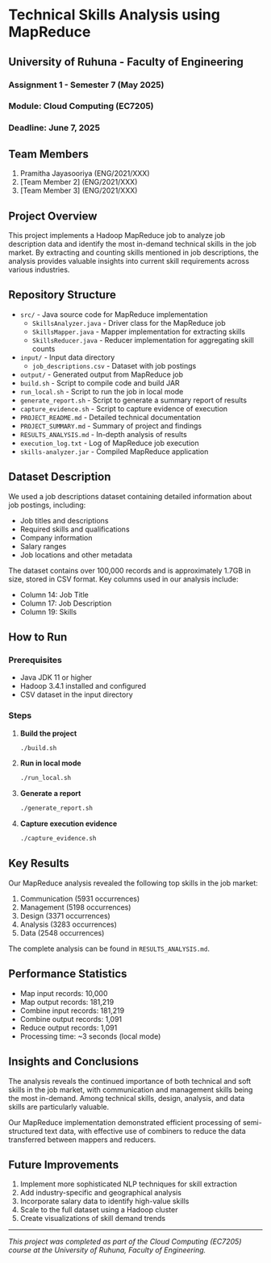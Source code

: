 # Technical Skills Analysis using MapReduce

## University of Ruhuna - Faculty of Engineering
### Assignment 1 - Semester 7 (May 2025)
### Module: Cloud Computing (EC7205)
### Deadline: June 7, 2025

## Team Members
1. Pramitha Jayasooriya (ENG/2021/XXX)
2. [Team Member 2] (ENG/2021/XXX)
3. [Team Member 3] (ENG/2021/XXX)

## Project Overview

This project implements a Hadoop MapReduce job to analyze job description data and identify the most in-demand technical skills in the job market. By extracting and counting skills mentioned in job descriptions, the analysis provides valuable insights into current skill requirements across various industries.

## Repository Structure

- `src/` - Java source code for MapReduce implementation
  - `SkillsAnalyzer.java` - Driver class for the MapReduce job
  - `SkillsMapper.java` - Mapper implementation for extracting skills
  - `SkillsReducer.java` - Reducer implementation for aggregating skill counts
- `input/` - Input data directory
  - `job_descriptions.csv` - Dataset with job postings
- `output/` - Generated output from MapReduce job
- `build.sh` - Script to compile code and build JAR
- `run_local.sh` - Script to run the job in local mode
- `generate_report.sh` - Script to generate a summary report of results
- `capture_evidence.sh` - Script to capture evidence of execution
- `PROJECT_README.md` - Detailed technical documentation
- `PROJECT_SUMMARY.md` - Summary of project and findings
- `RESULTS_ANALYSIS.md` - In-depth analysis of results
- `execution_log.txt` - Log of MapReduce job execution
- `skills-analyzer.jar` - Compiled MapReduce application

## Dataset Description

We used a job descriptions dataset containing detailed information about job postings, including:

- Job titles and descriptions
- Required skills and qualifications
- Company information
- Salary ranges
- Job locations and other metadata

The dataset contains over 100,000 records and is approximately 1.7GB in size, stored in CSV format. Key columns used in our analysis include:
- Column 14: Job Title
- Column 17: Job Description
- Column 19: Skills

## How to Run

### Prerequisites
- Java JDK 11 or higher
- Hadoop 3.4.1 installed and configured
- CSV dataset in the input directory

### Steps

1. **Build the project**
   ```bash
   ./build.sh
   ```

2. **Run in local mode**
   ```bash
   ./run_local.sh
   ```

3. **Generate a report**
   ```bash
   ./generate_report.sh
   ```

4. **Capture execution evidence**
   ```bash
   ./capture_evidence.sh
   ```

## Key Results

Our MapReduce analysis revealed the following top skills in the job market:

1. Communication (5931 occurrences)
2. Management (5198 occurrences) 
3. Design (3371 occurrences)
4. Analysis (3283 occurrences)
5. Data (2548 occurrences)

The complete analysis can be found in `RESULTS_ANALYSIS.md`.

## Performance Statistics

- Map input records: 10,000
- Map output records: 181,219
- Combine input records: 181,219
- Combine output records: 1,091
- Reduce output records: 1,091
- Processing time: ~3 seconds (local mode)

## Insights and Conclusions

The analysis reveals the continued importance of both technical and soft skills in the job market, with communication and management skills being the most in-demand. Among technical skills, design, analysis, and data skills are particularly valuable.

Our MapReduce implementation demonstrated efficient processing of semi-structured text data, with effective use of combiners to reduce the data transferred between mappers and reducers.

## Future Improvements

1. Implement more sophisticated NLP techniques for skill extraction
2. Add industry-specific and geographical analysis
3. Incorporate salary data to identify high-value skills
4. Scale to the full dataset using a Hadoop cluster
5. Create visualizations of skill demand trends

---
*This project was completed as part of the Cloud Computing (EC7205) course at the University of Ruhuna, Faculty of Engineering.*
